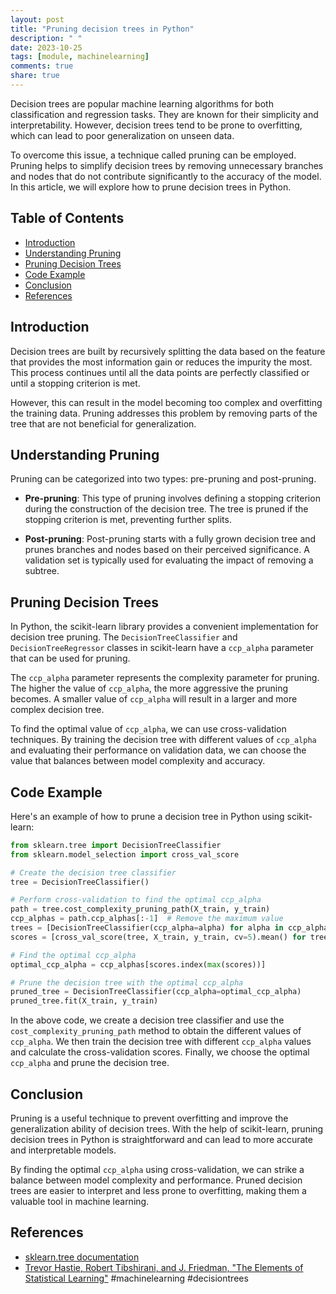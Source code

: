 ```yaml
---
layout: post
title: "Pruning decision trees in Python"
description: " "
date: 2023-10-25
tags: [module, machinelearning]
comments: true
share: true
---
```


Decision trees are popular machine learning algorithms for both classification and regression tasks. They are known for their simplicity and interpretability. However, decision trees tend to be prone to overfitting, which can lead to poor generalization on unseen data.

To overcome this issue, a technique called pruning can be employed. Pruning helps to simplify decision trees by removing unnecessary branches and nodes that do not contribute significantly to the accuracy of the model. In this article, we will explore how to prune decision trees in Python.

## Table of Contents
- [Introduction](#introduction)
- [Understanding Pruning](#understanding-pruning)
- [Pruning Decision Trees](#pruning-decision-trees)
- [Code Example](#code-example)
- [Conclusion](#conclusion)
- [References](#references)

## Introduction <a name="introduction"></a>
Decision trees are built by recursively splitting the data based on the feature that provides the most information gain or reduces the impurity the most. This process continues until all the data points are perfectly classified or until a stopping criterion is met.

However, this can result in the model becoming too complex and overfitting the training data. Pruning addresses this problem by removing parts of the tree that are not beneficial for generalization.

## Understanding Pruning <a name="understanding-pruning"></a>
Pruning can be categorized into two types: pre-pruning and post-pruning.

- **Pre-pruning**: This type of pruning involves defining a stopping criterion during the construction of the decision tree. The tree is pruned if the stopping criterion is met, preventing further splits.

- **Post-pruning**: Post-pruning starts with a fully grown decision tree and prunes branches and nodes based on their perceived significance. A validation set is typically used for evaluating the impact of removing a subtree.

## Pruning Decision Trees <a name="pruning-decision-trees"></a>
In Python, the scikit-learn library provides a convenient implementation for decision tree pruning. The `DecisionTreeClassifier` and `DecisionTreeRegressor` classes in scikit-learn have a `ccp_alpha` parameter that can be used for pruning.

The `ccp_alpha` parameter represents the complexity parameter for pruning. The higher the value of `ccp_alpha`, the more aggressive the pruning becomes. A smaller value of `ccp_alpha` will result in a larger and more complex decision tree.

To find the optimal value of `ccp_alpha`, we can use cross-validation techniques. By training the decision tree with different values of `ccp_alpha` and evaluating their performance on validation data, we can choose the value that balances between model complexity and accuracy.

## Code Example <a name="code-example"></a>
Here's an example of how to prune a decision tree in Python using scikit-learn:

```python
from sklearn.tree import DecisionTreeClassifier
from sklearn.model_selection import cross_val_score

# Create the decision tree classifier
tree = DecisionTreeClassifier()

# Perform cross-validation to find the optimal ccp_alpha
path = tree.cost_complexity_pruning_path(X_train, y_train)
ccp_alphas = path.ccp_alphas[:-1]  # Remove the maximum value
trees = [DecisionTreeClassifier(ccp_alpha=alpha) for alpha in ccp_alphas]
scores = [cross_val_score(tree, X_train, y_train, cv=5).mean() for tree in trees]

# Find the optimal ccp_alpha
optimal_ccp_alpha = ccp_alphas[scores.index(max(scores))]

# Prune the decision tree with the optimal ccp_alpha
pruned_tree = DecisionTreeClassifier(ccp_alpha=optimal_ccp_alpha)
pruned_tree.fit(X_train, y_train)
```

In the above code, we create a decision tree classifier and use the `cost_complexity_pruning_path` method to obtain the different values of `ccp_alpha`. We then train the decision tree with different `ccp_alpha` values and calculate the cross-validation scores. Finally, we choose the optimal `ccp_alpha` and prune the decision tree.

## Conclusion <a name="conclusion"></a>
Pruning is a useful technique to prevent overfitting and improve the generalization ability of decision trees. With the help of scikit-learn, pruning decision trees in Python is straightforward and can lead to more accurate and interpretable models.

By finding the optimal `ccp_alpha` using cross-validation, we can strike a balance between model complexity and performance. Pruned decision trees are easier to interpret and less prone to overfitting, making them a valuable tool in machine learning.

## References <a name="references"></a>
- [sklearn.tree documentation](https://scikit-learn.org/stable/modules/classes.html#module-sklearn.tree)
- [Trevor Hastie, Robert Tibshirani, and J. Friedman, "The Elements of Statistical Learning"](https://web.stanford.edu/~hastie/Papers/ESLII.pdf) #machinelearning #decisiontrees